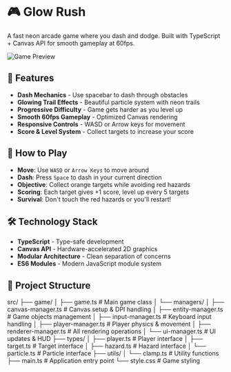# 🎮 Glow Rush

A fast neon arcade game where you dash and dodge. Built with TypeScript + Canvas API for smooth gameplay at 60fps.

![Game Preview](./preview.png)

## 🚀 Features

- **Dash Mechanics** - Use spacebar to dash through obstacles
- **Glowing Trail Effects** - Beautiful particle system with neon trails
- **Progressive Difficulty** - Game gets harder as you level up
- **Smooth 60fps Gameplay** - Optimized Canvas rendering
- **Responsive Controls** - WASD or Arrow keys for movement
- **Score & Level System** - Collect targets to increase your score

## 🎯 How to Play

- **Move**: Use `WASD` or `Arrow Keys` to move around
- **Dash**: Press `Space` to dash in your current direction
- **Objective**: Collect orange targets while avoiding red hazards
- **Scoring**: Each target gives +1 score, level up every 5 targets
- **Survival**: Don't touch the red hazards or you'll restart!

## 🛠️ Technology Stack

- **TypeScript** - Type-safe development
- **Canvas API** - Hardware-accelerated 2D graphics
- **Modular Architecture** - Clean separation of concerns
- **ES6 Modules** - Modern JavaScript module system

## 📁 Project Structure

src/
├── game/
│ ├── game.ts # Main game class
│ └── managers/
│ ├── canvas-manager.ts # Canvas setup & DPI handling
│ ├── entity-manager.ts # Game objects management
│ ├── input-manager.ts # Keyboard input handling
│ ├── player-manager.ts # Player physics & movement
│ ├── renderer-manager.ts # All rendering operations
│ └── ui-manager.ts # UI updates & HUD
├── types/
│ ├── player.ts # Player interface
│ ├── target.ts # Target interface
│ ├── hazard.ts # Hazard interface
│ └── particle.ts # Particle interface
├── utils/
│ └── clamp.ts # Utility functions
├── main.ts # Application entry point
└── style.css # Game styling

